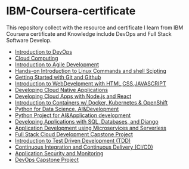 # IBM-Coursera-certificate
This repository collect with the resource and certificate I learn from IBM Coursera certificate and Knowledge include DevOps and Full Stack Software Develop.

* [Introduction to DevOps](https://github.com/pingchihwang512/IBM-Coursera-certificate/tree/main/1_Introduction%20to%20DevOps)
* [Cloud Computing](https://github.com/pingchihwang512/IBM-Coursera-certificate/tree/main/2_Cloud%20Computing)
* [Introduction to Agile Development](https://github.com/pingchihwang512/IBM-Coursera-certificate/tree/main/3_Introduction%20to%20Agile%20Development)
* [Hands-on Introduction to Linux Commands and shell Scipting]()
* [Getting Started with Git and Github]()
* [Introduction to WebDevelpment with HTML,CSS,JAVASCRIPT]()
* [Developing Cloud Native Applications]()
* [Developing Cloud Apps with Node.js and React]()
* [Introduction to Containers w/ Docker, Kubernetes & OpenShift]()
* [Python for Data Science, AI&Development]()
* [Python Project for AI&Application development]()
* [Developing Applications with SQL, Databases, and Django]()
* [Application Development using Microservices and Serverless]()
* [Full Stack Cloud Development Capstone Project]()
* [Introduction to Test Driven Development (TDD)]()
* [Continuous Integration and Continuous Delivery (CI/CD)]()
* [Application Security and Monitoring]()
* [DevOps Capstone Project]()
